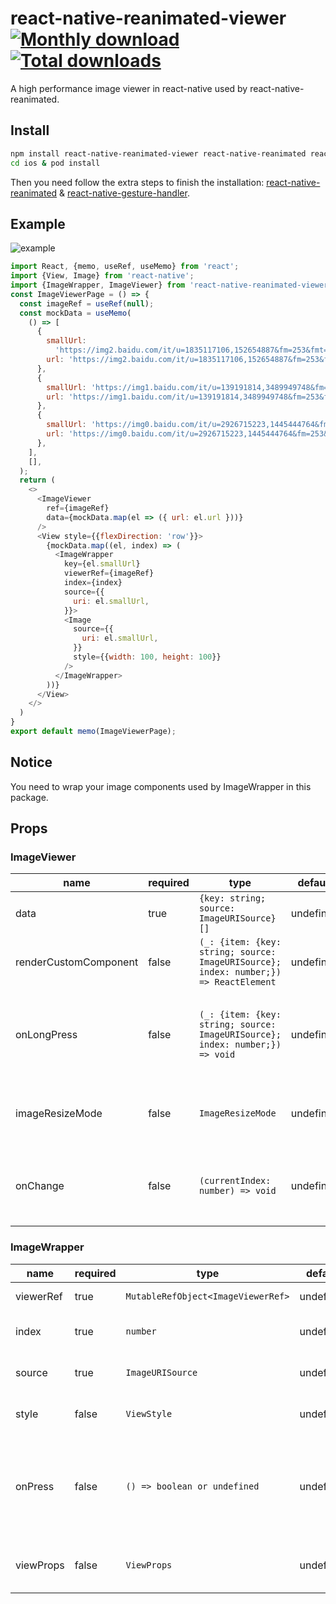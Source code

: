 # react-native-reanimated-viewer [![Monthly download](https://img.shields.io/npm/dm/react-native-reanimated-viewer.svg)](https://img.shields.io/npm/dm/react-native-reanimated-viewer.svg) [![Total downloads](https://img.shields.io/npm/dt/react-native-reanimated-viewer.svg)](https://img.shields.io/npm/dt/react-native-reanimated-viewer.svg)
A high performance image viewer in react-native used by react-native-reanimated.
## Install
```bash
npm install react-native-reanimated-viewer react-native-reanimated react-native-gesture-handler --save
cd ios & pod install
```
Then you need follow the extra steps to finish the installation: [react-native-reanimated](https://github.com/software-mansion/react-native-reanimated) & [react-native-gesture-handler](https://github.com/software-mansion/react-native-gesture-handler).

## Example
![example](https://github.com/BooYeu/react-native-reanimated-viewer/blob/main/example/example.gif?raw=true)
```javascript
import React, {memo, useRef, useMemo} from 'react';
import {View, Image} from 'react-native';
import {ImageWrapper, ImageViewer} from 'react-native-reanimated-viewer';
const ImageViewerPage = () => {
  const imageRef = useRef(null);
  const mockData = useMemo(
    () => [
      {
        smallUrl:
          'https://img2.baidu.com/it/u=1835117106,152654887&fm=253&fmt=auto&app=138&f=JPEG?w=500&h=556',
        url: 'https://img2.baidu.com/it/u=1835117106,152654887&fm=253&fmt=auto&app=138&f=JPEG?w=500&h=556',
      },
      {
        smallUrl: 'https://img1.baidu.com/it/u=139191814,3489949748&fm=253&fmt=auto&app=138&f=JPEG?w=491&h=491',
        url: 'https://img1.baidu.com/it/u=139191814,3489949748&fm=253&fmt=auto&app=138&f=JPEG?w=491&h=491',
      },
      {
        smallUrl: 'https://img0.baidu.com/it/u=2926715223,1445444764&fm=253&fmt=auto&app=120&f=JPEG?w=500&h=500',
        url: 'https://img0.baidu.com/it/u=2926715223,1445444764&fm=253&fmt=auto&app=120&f=JPEG?w=500&h=500',
      },
    ],
    [],
  );
  return (
    <>
      <ImageViewer
        ref={imageRef}
        data={mockData.map(el => ({ url: el.url }))}
      />
      <View style={{flexDirection: 'row'}}>
        {mockData.map((el, index) => (
          <ImageWrapper
            key={el.smallUrl}
            viewerRef={imageRef}
            index={index}
            source={{
              uri: el.smallUrl,
            }}>
            <Image
              source={{
                uri: el.smallUrl,
              }}
              style={{width: 100, height: 100}}
            />
          </ImageWrapper>
        ))}
      </View>
    </>
  )
}
export default memo(ImageViewerPage);
```

## Notice
You need to wrap your image components used by ImageWrapper in this package.

## Props
### ImageViewer
| name                   | required | type                                                                                     | default    | description                                                             | Example                                                                 |
|------------------------|----------|------------------------------------------------------------------------------------------|------------|-------------------------------------------------------------------------|-------------------------------------------------------------------------|
| data                   | true     | ```{key: string; source: ImageURISource}[]```                                            | undefined  | The original source & key of image                                      | ```[{key: 'image-1', source: {uri:'http://***.***/***.png'}}]```        |
| renderCustomComponent  | false    | ```(_: {item: {key: string; source: ImageURISource}; index: number;}) => ReactElement``` | undefined  | The custom Element in ImageViewer                                       | ```({index}) => <Text>current index is {index}</Text>```                |
| onLongPress            | false    | ```(_: {item: {key: string; source: ImageURISource}; index: number;}) => void```         | undefined  | Once you pressed image viewer for a long time, the function will active | ```({index}) => console.log(`${index} pressed long`)```                 |
| imageResizeMode        | false    | ```ImageResizeMode```                                                                    | undefined  | The resizeMode props of image in viewer                                 | ```"contain"```                                                         |
| onChange               | false    | ```(currentIndex: number) => void```                                                     | undefined  | When the viewer finished swiping, the function will be called           | ```(currentIndex) => console.log(`current index is ${currentIndex}`)``` |
### ImageWrapper
| name      | required | type                                   | default   | description                                                                                       | Example                                                  |
|-----------|----------|----------------------------------------|-----------|---------------------------------------------------------------------------------------------------|----------------------------------------------------------|
| viewerRef | true     | ```MutableRefObject<ImageViewerRef>``` | undefined | The ref of imageViewer                                                                            | ```[{url:'http://***.***/***.png'}]```                   |
| index     | true     | ```number```                           | undefined | The index of current ImageWrapper                                                                 | ```({index}) => <Text>current index is {index}</Text>``` |
| source    | true     | ```ImageURISource```                   | undefined | The inner component image's url                                                                   | ```{uri: 'https://***.***/***.png'}```                   |
| style     | false    | ```ViewStyle```                        | undefined | The style of image wrapper                                                                        | ```{margin: 10}```                                       |
| onPress   | false    | ```() => boolean or undefined```       | undefined | Once you pressed image, the function will active.(If it returns false, the viewer will not show.) | ```() => console.log('pressed')```                       |
| viewProps | false    | ```ViewProps```                        | undefined | You can custom the container props                                                                | ```{onLongPress: () => console.warn('longPressed')} ```  |
